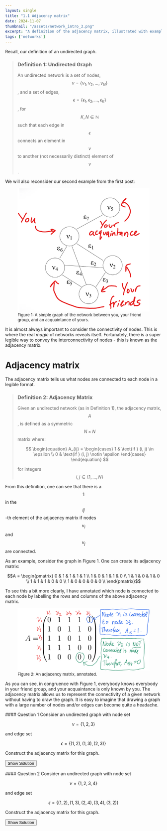 ```yaml
---
layout: single
title: "1.1 Adjacency matrix"
date: 2024-11-07
thumbnail: "/assets/network_intro_3.png"
excerpt: "A definition of the adjacency matrix, illustrated with examples."
tags: ['networks']
---
```


<script src="https://polyfill.io/v3/polyfill.min.js?features=es6"></script>
<script id="MathJax-script" async src="https://cdn.jsdelivr.net/npm/mathjax@3/es5/tex-mml-chtml.js"></script>
<script type="text/javascript" async
  src="https://cdnjs.cloudflare.com/ajax/libs/mathjax/2.7.7/MathJax.js?config=TeX-MML-AM_CHTML">
</script>

Recall, our definition of an undirected graph.

> ### Definition 1: Undirected Graph
> An undirected network is a set of nodes, $$\nu = \{\nu_1, \nu_2, \ldots, \nu_N\}$$, and a set of edges, $$\epsilon = \{\epsilon_1, \epsilon_2, \ldots, \epsilon_K\}$$, for $$K, N \in \mathbb{N}$$ such that each edge in $$\epsilon$$ connects an element in $$\nu$$ to another (not necessarily distinct) element of $$\nu$$.

We will also reconsider our second example from the first post:

<figure>
  <img src="/assets/network_intro_2.png" alt="A simple graph of the network between you, your friend group, and an acquaintance of yours." title="A simple graph of the network between you, your friend group, and an acquaintance of yours." style="width=50%;">
  <figcaption style="font-size: small;">Figure 1: A simple graph of the network between you, your friend group, and an acquaintance of yours. </figcaption>
</figure>

It is almost always important to consider the connectivity of nodes. This is where the real *magic* of networks reveals itself. Fortunately, there is a super legible way to convey the interconnectivity of nodes - this is known as the adjacency matrix.


# Adjacency matrix

The adjacency matrix tells us what nodes are connected to each node in a legible format.

> ### Definition 2: Adjacency Matrix
> Given an undirected network (as in Definition 1), the adjacency matrix, $$A$$, is defined as a symmetric $$N \times N$$ matrix where:
> 
> $$
> \begin{equation}
>     A_{ij} = \begin{cases}
>     1 & \text{if } (i, j) \in \epsilon \\
>     0 & \text{if } (i, j) \notin \epsilon
>     \end{cases}
> \end{equation}
> $$
> 
> for integers $$i, j \in \left\{1, \ldots, N \right\}$$

From this definition, one can see that there is a $$1$$ in the $$ij$$-th element of the adjacency matrix if nodes $$\nu_i$$ and $$\nu_j$$ are connected. 

As an example, consider the graph in Figure 1. One can create its adjacency matrix:

$$A = \begin{pmatrix}
0 & 1 & 1 & 1 & 1 \\
1 & 0 & 1 & 1 & 0 \\
1 & 1 & 0 & 1 & 0 \\
1 & 1 & 1 & 0  & 0 \\
1 & 0 & 0 & 0 & 0 \\
\end{pmatrix}$$

To see this a bit more clearly, I have annotated which node is connected to each node by labelling the rows and columns of the above adjacency matrix.

<figure>
  <img src="/assets/network_intro_3.png" alt="An adjacency matrix, annotated." title="An adjacency matrix, annotated." style="width=50%;">
  <figcaption style="font-size: small;">Figure 2: An adjacency matrix, annotated. </figcaption>
</figure>

As you can see, in congruence with Figure 1, everybody knows everybody in your friend group, and your acquaintance is only known by you. The adjacency matrix allows us to represent the connectivity of a given network without having to draw the graph. It is easy to imagine that drawing a graph with a large number of nodes and/or edges can become quite a headache.

<div class="notice--info" markdown="1">
#### Question 1
Consider an undirected graph with node set
  
$$\nu = \left\{1, 2, 3\right\}$$ 

and edge set

$$\epsilon = \left\{(1, 2), (1, 3), (2, 3)\right\}$$

Construct the adjacency matrix for this graph.
</div>
<!-- Button and hidden answer -->
<button id="reveal-answer-btn-1">Show Solution</button>
<div id="answer-1" style="display: none;">
Firstly, list the nodes: 1, 2, 3. Then, we shall set up an empty adjacency matrix. The matrix will have a size of 3x3 (since there are 3 nodes).

$$A = \begin{pmatrix}
0 & 0 & 0 \\
0 & 0 & 0 \\
0 & 0 & 0 \\
\end{pmatrix}$$

For each edge, place a 1 in the corresponding row and column. We know that nodes 1 and 2 are connected. Hence,

$$A = \begin{pmatrix}
0 & 1 & 0 \\
1 & 0 & 0 \\
0 & 0 & 0 \\
\end{pmatrix}$$

Now, fill in the rest of the matrix by reading across the edge list. You should end up with this:

$$A = \begin{pmatrix}
0 & 1 & 1 \\
1 & 0 & 1 \\
1 & 1 & 0 \\
\end{pmatrix}$$

This matrix represents the connections between nodes in the graph. Each 1 indicates an edge between two nodes, while 0 indicates no edge. Notice the symmetry here - this is a direct consequence of the graph being undirected. We shall explore what undirected means in the next chapter.
</div>

<p></p>
<script>
document.getElementById('reveal-answer-btn-1').addEventListener('click', function() {
  var answer = document.getElementById('answer-1');
  if (answer.style.display === 'none') {
    answer.style.display = 'block';
    this.textContent = 'Hide Solution';
  } else {
    answer.style.display = 'none';
    this.textContent = 'Show Solution';
  }
});
</script>

<div class="notice--info" markdown="1">
#### Question 2
Consider an undirected graph with node set
  
$$\nu = \left\{1, 2, 3, 4\right\}$$ 

and edge set

$$\epsilon = \left\{(1, 2), (1, 3), (2, 4), (3, 4), (3, 2)\right\}$$

Construct the adjacency matrix for this graph.
</div>
<!-- Button and hidden answer -->
<button id="reveal-answer-btn-2">Show Solution</button>
<div id="answer-2" style="display: none;">
Firstly, list the nodes: 1, 2, 3, 4. Then, we shall set up an empty adjacency matrix. The matrix will have a size of 4x4 (since there are 4 nodes).

$$A = \begin{pmatrix}
0 & 0 & 0 & 0 \\
0 & 0 & 0 & 0 \\
0 & 0 & 0 & 0 \\
0 & 0 & 0 & 0  \\
\end{pmatrix}$$

For each edge, place a 1 in the corresponding row and column. We know that nodes 1 and 2 are connected. Hence,

$$A = \begin{pmatrix}
0 & 1 & 0 & 0 \\
1 & 0 & 0 & 0 \\
0 & 0 & 0 & 0 \\
0 & 0 & 0 & 0  \\
\end{pmatrix}$$

Now, fill in the rest of the matrix by reading across the edge list. You should end up with this:

$$ A = \begin{pmatrix}
   0 & 1& 1 &0 \\
   1 &0 &1 &1 \\
   1 &1 &0 &1 \\
   0 &1 &1 &0 \\
\end{pmatrix}$$

This matrix represents the connections between nodes in the graph. Each 1 indicates an edge between two nodes, while 0 indicates no edge.
</div>

<script>
document.getElementById('reveal-answer-btn-2').addEventListener('click', function() {
  var answer = document.getElementById('answer-2');
  if (answer.style.display === 'none') {
    answer.style.display = 'block';
    this.textContent = 'Hide Solution';
  } else {
    answer.style.display = 'none';
    this.textContent = 'Show Solution';
  }
});
</script>
